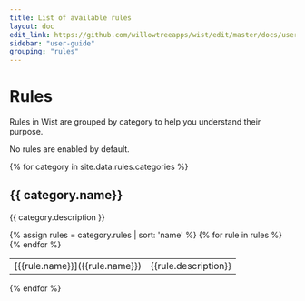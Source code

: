 ```yaml
---
title: List of available rules
layout: doc
edit_link: https://github.com/willowtreeapps/wist/edit/master/docs/user-guide/rules/index.md
sidebar: "user-guide"
grouping: "rules"
---
```


# Rules

Rules in Wist are grouped by category to help you understand their purpose.

No rules are enabled by default.

{% for category in site.data.rules.categories %}

## {{ category.name}}

{{ category.description }}

<table class="table table-striped table-sm table-responsive">
<tbody>
{% assign rules = category.rules | sort: 'name' %}
{% for rule in rules %}
<tr>
<td markdown="1">[{{rule.name}}]({{rule.name}})
</td>
<td markdown="1">{{rule.description}}
</td>
</tr>
{% endfor %}
</tbody>
</table>

{% endfor %}